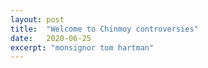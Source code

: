 ```yaml
---
layout: post
title:  "Welcome to Chinmoy controversies"
date:   2020-06-25
excerpt: "monsignor tom hartman"
---
```

